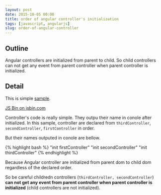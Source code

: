 ```yaml
---
layout: post
date: 2015-10-05 00:00
title: order of angular controller's initialization
tags: [javascript, angularjs]
slug: order-of-angular-controller
---
```


## Outline

Angular controllers are initialized from parent to child.
So child controllers can not get any event from parent controller when parent controller is initialized.

## Detail

This is simple [sample](http://jsbin.com/nafuferado/4/edit?html,js,console,output).

<a class="jsbin-embed" href="http://jsbin.com/nafuferado/4/embed?html,js,console,output">JS Bin on jsbin.com</a><script src="http://static.jsbin.com/js/embed.min.js?3.35.0"></script>

Controller's code is really simple. They outpu their name in conole after initialized.
In this sample, controller are declared from `thirdController`, `secondController`, `firstController` in order.

But their names outputed in conole are bellow.

{% highlight bash %}
"init firstController"
"init secondController"
"init thirdController"
{% endhighlight %}

Because Angular controller are initialized from parent dom to child dom regardless of the declared order.

So be careful childredn controllers (`thirdController, secondController`) **can not get any event from parent controller when parent controller is initialized** (child controllers are not initialized).
